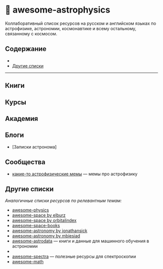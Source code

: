 # 🌌 awesome-astrophysics
Коллаборативный список ресурсов на русском и английском языках по астрофизике, астрономии, космонавтике и всему остальному, связанному с космосом.

## Содержание
- 
- [Другие списки](#другие-списки)


---

## Книги

## Курсы

## Академия

## Блоги

- [Записки астронома]

## Сообщества
- [какие-то астрофизические мемы](https://vk.com/atrphy) — мемы про астрофизику

## Другие списки
*Аналогичные списки ресурсов по релевантным темам:*
- [awesome-physics](https://github.com/wbierbower/awesome-physics)
- [awesome-space by elburz](https://github.com/elburz/awesome-space)
- [awesome-space by orbitalindex](https://github.com/orbitalindex/awesome-space)
- [awesome-space-books](https://github.com/Hunter-Github/awesome-space-books)
- [awesome-astronomy by jonathansick](https://github.com/jonathansick/awesome-astronomy)
- [awesome-astronomy by mbiesiad](https://github.com/mbiesiad/awesome-astronomy)
- [awesome-astrodata](https://github.com/gully/awesome-astrodata) — книги и данные для машинного обучения в астрономии
- [](https://github.com/spacehackersclub/awesome-spacehackers)
- [awesome-spectra](https://github.com/erwanp/awesome-spectra) — полезные ресурсы для спектроскопии
- [awesome-math](https://github.com/rossant/awesome-math)
